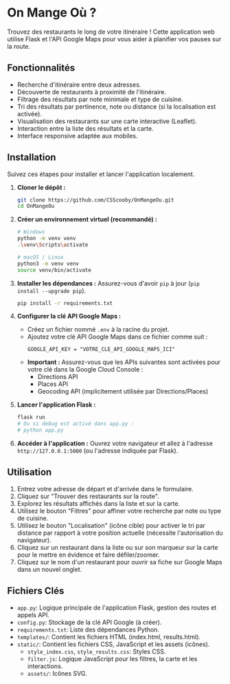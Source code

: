# On Mange Où ?

Trouvez des restaurants le long de votre itinéraire ! Cette application web utilise Flask et l'API Google Maps pour vous aider à planifier vos pauses sur la route.

## Fonctionnalités

*   Recherche d'itinéraire entre deux adresses.
*   Découverte de restaurants à proximité de l'itinéraire.
*   Filtrage des résultats par note minimale et type de cuisine.
*   Tri des résultats par pertinence, note ou distance (si la localisation est activée).
*   Visualisation des restaurants sur une carte interactive (Leaflet).
*   Interaction entre la liste des résultats et la carte.
*   Interface responsive adaptée aux mobiles.

## Installation

Suivez ces étapes pour installer et lancer l'application localement.

1.  **Cloner le dépôt :**
    ```bash
    git clone https://github.com/CSScooby/OnMangeOu.git
    cd OnMangeOu 
    ```

2.  **Créer un environnement virtuel (recommandé) :**
    ```bash
    # Windows
    python -m venv venv
    .\venv\Scripts\activate

    # macOS / Linux
    python3 -m venv venv
    source venv/bin/activate
    ```

3.  **Installer les dépendances :**
    Assurez-vous d'avoir `pip` à jour (`pip install --upgrade pip`).
    ```bash
    pip install -r requirements.txt
    ```

4.  **Configurer la clé API Google Maps :**
    *   Créez un fichier nommé `.env` à la racine du projet.
    *   Ajoutez votre clé API Google Maps dans ce fichier comme suit :
        ```
        GOOGLE_API_KEY = "VOTRE_CLE_API_GOOGLE_MAPS_ICI"
        ```
    *   **Important :** Assurez-vous que les APIs suivantes sont activées pour votre clé dans la Google Cloud Console :
        *   Directions API
        *   Places API
        *   Geocoding API (implicitement utilisée par Directions/Places)

5.  **Lancer l'application Flask :**
    ```bash
    flask run
    # Ou si debug est activé dans app.py :
    # python app.py
    ```

6.  **Accéder à l'application :**
    Ouvrez votre navigateur et allez à l'adresse `http://127.0.0.1:5000` (ou l'adresse indiquée par Flask).

## Utilisation

1.  Entrez votre adresse de départ et d'arrivée dans le formulaire.
2.  Cliquez sur "Trouver des restaurants sur la route".
3.  Explorez les résultats affichés dans la liste et sur la carte.
4.  Utilisez le bouton "Filtres" pour affiner votre recherche par note ou type de cuisine.
5.  Utilisez le bouton "Localisation" (icône cible) pour activer le tri par distance par rapport à votre position actuelle (nécessite l'autorisation du navigateur).
6.  Cliquez sur un restaurant dans la liste ou sur son marqueur sur la carte pour le mettre en évidence et faire défiler/zoomer.
7.  Cliquez sur le nom d'un restaurant pour ouvrir sa fiche sur Google Maps dans un nouvel onglet.

## Fichiers Clés

*   `app.py`: Logique principale de l'application Flask, gestion des routes et appels API.
*   `config.py`: Stockage de la clé API Google (à créer).
*   `requirements.txt`: Liste des dépendances Python.
*   `templates/`: Contient les fichiers HTML (index.html, results.html).
*   `static/`: Contient les fichiers CSS, JavaScript et les assets (icônes).
    *   `style_index.css`, `style_results.css`: Styles CSS.
    *   `filter.js`: Logique JavaScript pour les filtres, la carte et les interactions.
    *   `assets/`: Icônes SVG.